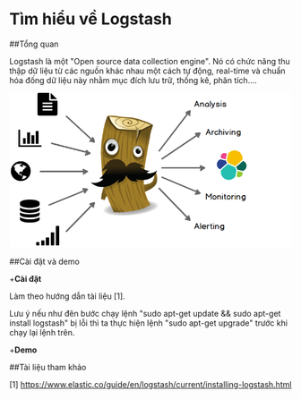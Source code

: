 # Tìm hiểu về Logstash

##Tổng quan

  Logstash là một "Open source data collection engine". Nó có chức năng thu thập dữ liệu từ các nguồn khác nhau một cách tự động, real-time và chuẩn hóa đống dữ liệu này nhằm mục đích lưu trữ, thống kê, phân tích....
  
  ![alt tag](https://github.com/nguyenvulebinh/logstash/blob/master/logstash.png)
  
  
##Cài đặt và demo
  
  +**Cài đặt**

  Làm theo hướng dẫn tài liệu [1]. 
  
  Lưu ý nếu như đên bước chạy lệnh "sudo apt-get update && sudo apt-get install logstash" bị lỗi thì ta thực hiện lệnh "sudo apt-get upgrade" trước khi chạy lại lệnh trên.
  
  +**Demo**
  
  

##Tài liệu tham khảo

[1] https://www.elastic.co/guide/en/logstash/current/installing-logstash.html

